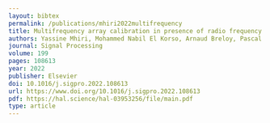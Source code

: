 ```yaml
---
layout: bibtex
permalink: /publications/mhiri2022multifrequency
title: Multifrequency array calibration in presence of radio frequency interferences
authors: Yassine Mhiri, Mohammed Nabil El Korso, Arnaud Breloy, Pascal Larzabal
journal: Signal Processing
volume: 199
pages: 108613
year: 2022
publisher: Elsevier
doi: 10.1016/j.sigpro.2022.108613
url: https://www.doi.org/10.1016/j.sigpro.2022.108613
pdf: https://hal.science/hal-03953256/file/main.pdf
type: article
---
```

